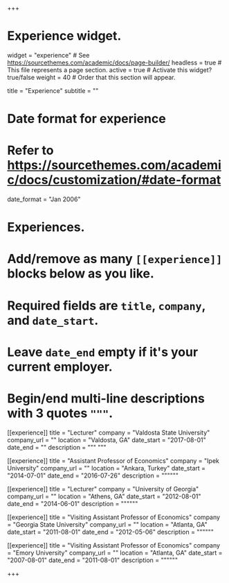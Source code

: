 +++
# Experience widget.
widget = "experience"  # See https://sourcethemes.com/academic/docs/page-builder/
headless = true  # This file represents a page section.
active = true  # Activate this widget? true/false
weight = 40  # Order that this section will appear.

title = "Experience"
subtitle = ""

# Date format for experience
#   Refer to https://sourcethemes.com/academic/docs/customization/#date-format
date_format = "Jan 2006"

# Experiences.
#   Add/remove as many `[[experience]]` blocks below as you like.
#   Required fields are `title`, `company`, and `date_start`.
#   Leave `date_end` empty if it's your current employer.
#   Begin/end multi-line descriptions with 3 quotes `"""`.
[[experience]]
  title = "Lecturer"
  company = "Valdosta State University"
  company_url = ""
  location = "Valdosta, GA"
  date_start = "2017-08-01"
  date_end = ""
  description = """
  """

[[experience]]
  title = "Assistant Professor of Economics"
  company = "Ipek University"
  company_url = ""
  location = "Ankara, Turkey"
  date_start = "2014-07-01"
  date_end = "2016-07-26"
  description = """"""


[[experience]]
  title = "Lecturer"
  company = "University of Georgia"
  company_url = ""
  location = "Athens, GA"
  date_start = "2012-08-01"
  date_end = "2014-06-01"
  description = """"""
  
  
  [[experience]]
  title = "Visiting Assistant Professor of Economics"
  company = "Georgia State University"
  company_url = ""
  location = "Atlanta, GA"
  date_start = "2011-08-01"
  date_end = "2012-05-06"
  description = """"""
  
  [[experience]]
  title = "Visiting Assistant Professor of Economics"
  company = "Emory University"
  company_url = ""
  location = "Atlanta, GA"
  date_start = "2007-08-01"
  date_end = "2011-08-01"
  description = """"""
  

+++
